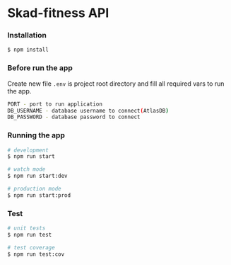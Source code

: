 # Skad-fitness API

### Installation

```bash
$ npm install
```

### Before run the app

Create new file ```.env``` is project root directory and fill all required vars to run the app.

```bash
PORT - port to run application
DB_USERNAME - database username to connect(AtlasDB)
DB_PASSWORD - database password to connect
```

### Running the app

```bash
# development
$ npm run start

# watch mode
$ npm run start:dev

# production mode
$ npm run start:prod
```

### Test

```bash
# unit tests
$ npm run test

# test coverage
$ npm run test:cov
```

